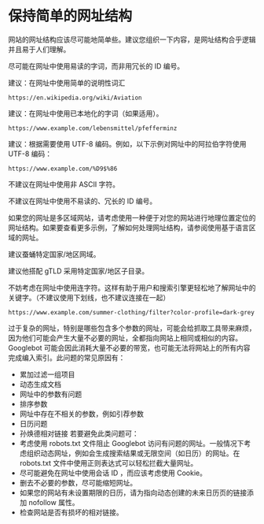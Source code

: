 # 保持简单的网址结构

网站的网址结构应该尽可能地简单些。建议您组织一下内容，是网址结构合乎逻辑并且易于人们理解。

尽可能在网址中使用易读的字词，而非用冗长的 ID 编号。

建议：在网址中使用简单的说明性词汇
```
https://en.wikipedia.org/wiki/Aviation
```

建议：在网址中使用已本地化的字词（如果适用）。
```
https://www.example.com/lebensmittel/pfefferminz
```

建议：根据需要使用 UTF-8 编码。例如，以下示例对网址中的阿拉伯字符使用 UTF-8 编码：
```
https://www.example.com/%D9$%86
```

不建议在网址中使用非 ASCII 字符。

不建议在网址中使用不易读的、冗长的 ID 编号。

如果您的网址是多区域网站，请考虑使用一种便于对您的网站进行地理位置定位的网址结构。如果要查看更多示例，了解如何处理网址结构，请参阅使用基于语言区域的网址。

建议蚕蛹特定国家/地区网域。

建议他搭配 gTLD 采用特定国家/地区子目录。

不妨考虑在网址中使用连字符。这样有助于用户和搜索引擎更轻松地了解网址中的关键字。（不建议使用下划线，也不建议连接在一起）

```
https://www.example.com/summer-clothing/filter?color-profile=dark-grey
```

过于复杂的网址，特别是哪些包含多个参数的网址，可能会给抓取工具带来麻烦，因为他们可能会产生大量不必要的网址，全都指向网站上相同或相似的内容。Googlebot 可能会因此消耗大量不必要的带宽，也可能无法将网站上的所有内容完成编入索引。此问题的常见原因有：
- 累加过滤一组项目
- 动态生成文档
- 网址中的参数有问题
- 排序参数
- 网址中存在不相关的参数，例如引荐参数
- 日历问题
- 孙焕德相对链接
若要避免此类问题可：
- 考虑使用 robots.txt 文件阻止 Googlebot 访问有问题的网址。一般情况下考虑组织动态网址，例如会生成搜索结果或无限空间（如日历）的网址。在 robots.txt 文件中使用正则表达式可以轻松拦截大量网址。
- 尽可能避免在网址中使用会话 ID ，而应该考虑使用 Cookie。
- 删去不必要的参数，尽可能缩短网址。
- 如果您的网站有未设置期限的日历，请为指向动态创建的未来日历页的链接添加 nofollow 属性。
- 检查网站是否有损坏的相对链接。